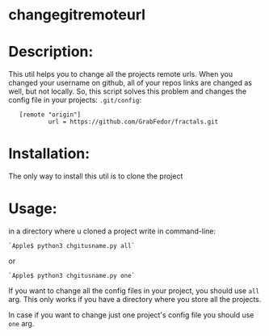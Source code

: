 # changegitremoteurl
# Description: 
This util helps you to change all the projects remote urls. When you changed your username on github, all of your repos links are changed as well, but not locally. So, this script solves this problem and changes the config file in your projects:
 `.git/config`:
 ```
    [remote "origin"]
	        url = https://github.com/GrabFedor/fractals.git
```
# Installation:
  The only way to install this util is to clone the project          
# Usage:
in a directory where u cloned a project write in command-line:

    `Apple$ python3 chgitusname.py all`
    
or

    `Apple$ python3 chgitusname.py one`
    
    
  If you want to change all the config files in your project, you should use `all` arg. This only works if you have a directory where you store all the projects.
  
  In case if you want to change just one project's config file you should use `one` arg.
